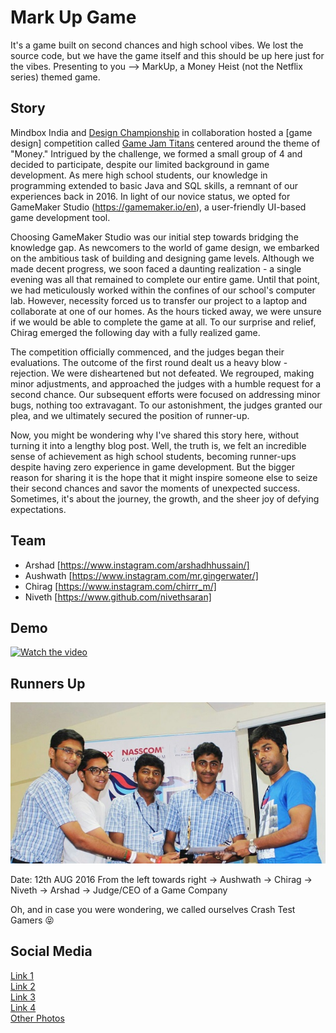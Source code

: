 # Mark Up Game
 It's a game built on second chances and high school vibes. We lost the source code, but we have the game itself and this should be up here just for the vibes. Presenting to you --> MarkUp, a Money Heist (not the Netflix series) themed game.

## Story
Mindbox India and [Design Championship](https://designchampionship.in/home) in collaboration hosted a [game design] competition called [Game Jam Titans](https://www.facebook.com/GameJamTitans) centered around the theme of "Money." Intrigued by the challenge, we formed a small group of 4 and decided to participate, despite our limited background in game development. As mere high school students, our knowledge in programming extended to basic Java and SQL skills, a remnant of our experiences back in 2016. In light of our novice status, we opted for GameMaker Studio (https://gamemaker.io/en), a user-friendly UI-based game development tool.

Choosing GameMaker Studio was our initial step towards bridging the knowledge gap. As newcomers to the world of game design, we embarked on the ambitious task of building and designing game levels. Although we made decent progress, we soon faced a daunting realization - a single evening was all that remained to complete our entire game. Until that point, we had meticulously worked within the confines of our school's computer lab. However, necessity forced us to transfer our project to a laptop and collaborate at one of our homes. As the hours ticked away, we were unsure if we would be able to complete the game at all. To our surprise and relief, Chirag emerged the following day with a fully realized game.

The competition officially commenced, and the judges began their evaluations. The outcome of the first round dealt us a heavy blow - rejection. We were disheartened but not defeated. We regrouped, making minor adjustments, and approached the judges with a humble request for a second chance. Our subsequent efforts were focused on addressing minor bugs, nothing too extravagant. To our astonishment, the judges granted our plea, and we ultimately secured the position of runner-up.

Now, you might be wondering why I've shared this story here, without turning it into a lengthy blog post. Well, the truth is, we felt an incredible sense of achievement as high school students, becoming runner-ups despite having zero experience in game development. But the bigger reason for sharing it is the hope that it might inspire someone else to seize their second chances and savor the moments of unexpected success. Sometimes, it's about the journey, the growth, and the sheer joy of defying expectations.

## Team

+ Arshad [https://www.instagram.com/arshadhhussain/]
+ Aushwath [https://www.instagram.com/mr.gingerwater/]
+ Chirag [https://www.instagram.com/chirrr_m/]
+ Niveth [https://www.github.com/nivethsaran]

## Demo
[![Watch the video](https://img.youtube.com/vi/y9axSjglIXE/default.jpg)](https://youtu.be/y9axSjglIXE)


## Runners Up

![Winners Award](https://github.com/nivethsaran/mark-up-game/blob/main/GameJamTitans.jpeg)

Date: 12th AUG 2016
From the left towards right -> Aushwath -> Chirag -> Niveth -> Arshad -> Judge/CEO of a Game Company

Oh, and in case you were wondering, we called ourselves Crash Test Gamers 😝

## Social Media

[Link 1](https://www.facebook.com/photo/?fbid=1094198737325242&set=pcb.1094200123991770) \
[Link 2](https://www.facebook.com/photo/?fbid=875576372572372&set=pcb.875581925905150) \
[Link 3](https://www.facebook.com/DesignChampionship/photos/a.1018951278183322/1092719624139820/) \
[Link 4](https://www.facebook.com/GameJamTitans/photos/a.742557175807650/1176402832423080/) \
[Other Photos](https://github.com/nivethsaran/mark-up-game/photos)

